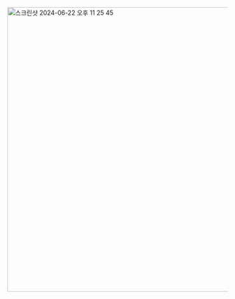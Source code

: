 <img width="650" alt="스크린샷 2024-06-22 오후 11 25 45" src="https://github.com/Profitah/NextJStest/assets/101340482/f0b6ba91-a86d-484d-bed3-3e552afac427">
